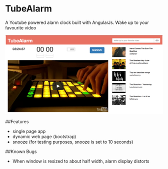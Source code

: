 TubeAlarm
=========

A Youtube powered alarm clock built with AngularJs. Wake up to your favourite video 

![JukeTube screenshot](https://github.com/solidua/tubeAlarm/raw/master/screenShot.png)

##Features
* single page app 
* dynamic web page (bootstrap) 
* snooze (for testing purposes, snooze is set to 10 seconds) 

##Known Bugs
* When window is resized to about half width, alarm display distorts 